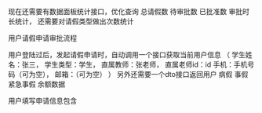 现在还需要有数据面板统计接口，优化查询 总请假数 待审批数 已批准数 审批时长统计，
还需要对请假类型做出次数统计


用户请假申请审批流程

用户登陆过后，发起请假申请时，自动调用一个接口获取当前用户信息 
（ 
   学生姓名：张三，
   学生类型：学生，
   直属教师：张老师，
   直属老师id：id
   手机：手机号码（可为空），
   邮箱：（可为空）
 ）
另外还需要一个dto接口返回用户 病假 事假 紧急事假 余额数据

用户填写申请信息包含